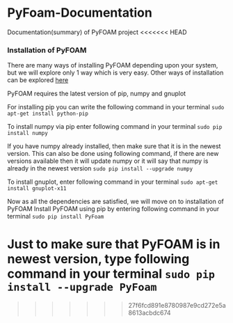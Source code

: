 # PyFoam-Documentation
Documentation(summary) of PyFOAM project
<<<<<<< HEAD

### Installation of PyFOAM
There are many ways of installing PyFOAM depending upon your system, but we will explore only 1 way which is very easy.
Other ways of installation can be explored [here](https://openfoamwiki.net/index.php/Contrib/PyFoam#Installation)

PyFOAM requires the latest version of pip, numpy and gnuplot

For installing pip you can write the following command in your terminal
``` sudo apt-get install python-pip ```

To install numpy via pip enter following command in your terminal 
``` sudo pip install numpy ```

If you have numpy already installed, then make sure that it is in the newest version. This can also be done using following command, if there are new versions available then it will update numpy or it will say that numpy is already in the newest version
``` sudo pip install --upgrade numpy ```

To install gnuplot, enter following command in your terminal 
``` sudo apt-get install gnuplot-x11 ```

Now as all the dependencies are satisfied, we will move on to installation of PyFOAM
Install PyFOAM using pip by entering following command in your terminal
``` sudo pip install PyFoam ```

Just to make sure that PyFOAM is in newest version, type following command in your terminal
``` sudo pip install --upgrade PyFoam ```
=======
>>>>>>> 27f6fcd891e8780987e9cd272e5a8613acbdc674
